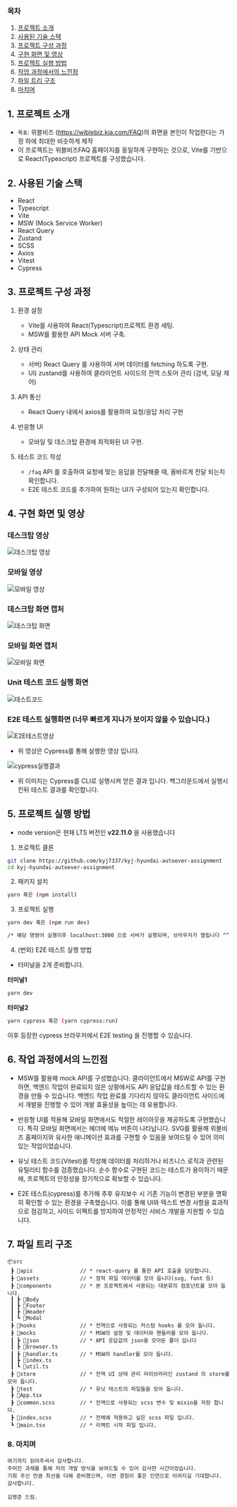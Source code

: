 ### 목차

1. [프로젝트 소개](#1-프로젝트-소개)
2. [사용된 기술 스택](#2-사용된-기술-스택)
3. [프로젝트 구성 과정](#3-프로젝트-구성-과정)
4. [구현 화면 및 영상](#4-구현-화면-및-영상)
5. [프로젝트 실행 방법](#5-프로젝트-실행-방법)
6. [작업 과정에서의 느낀점](#6-작업-과정에서의-느낀점)
7. [파일 트리 구조](#7-파일-트리-구조)
8. [마치며](#8-마치며)

## 1. 프로젝트 소개

- `목표`: 위블비즈 (https://wiblebiz.kia.com/FAQ)의 화면을 본인이 작업한다는 가정 하에 최대한 비슷하게 제작
- 이 프로젝트는 위블비즈FAQ 홈페이지를 동일하게 구현하는 것으로, Vite를 기반으로 React(Typescript) 프로젝트를 구성했습니다.

## 2. 사용된 기술 스택

- React
- Typescript
- Vite
- MSW (Mock Service Worker)
- React Query
- Zustand
- SCSS
- Axios
- Vitest
- Cypress

## 3. 프로젝트 구성 과정

1. 환경 설정

   - Vite를 사용하여 React(Typescript)프로젝트 환경 세팅.
   - MSW를 활용한 API Mock 서버 구축.

2. 상태 관리

   - 서버) React Query 를 사용하여 서버 데이터를 fetching 하도록 구현.
   - UI) zustand를 사용하여 클라이언트 사이드의 전역 스토어 관리 (검색, 모달 제어)

3. API 통신

   - React Query 내에서 axios를 활용하여 요청/응답 처리 구현

4. 반응형 UI

   - 모바일 및 데스크탑 환경에 최적화된 UI 구현.

5. 테스트 코드 작성

   - `/faq` API 를 호출하여 요청에 맞는 응답을 전달해줄 때, 올바르게 전달 되는지 확인합니다.
   - E2E 테스트 코드를 추가하여 원하는 UI가 구성되어 있는지 확인합니다.

## 4. 구현 화면 및 영상

### 데스크탑 영상

![데스크탑 영상](데스크탑화면.gif)

### 모바일 영상

![모바일 영상](모바일화면.gif)

### 데스크탑 화면 캡처

![데스크탑 화면](데스크탑화면_캡처.png)

### 모바일 화면 캡처

![모바일 화면](모바일화면_캡처.png)

### Unit 테스트 코드 실행 화면

![테스트코드](테스트코드실행.png)

### E2E 테스트 실행화면 (너무 빠르게 지나가 보이지 않을 수 있습니다.)

![E2E테스트영상](E2E테스트영상.gif)

- 위 영상은 Cypress를 통해 실행한 영상 입니다.

![cypress실행결과](cypress실행결과.png)

- 위 이미지는 Cypress를 CLI로 실행시켜 얻은 결과 입니다. 백그라운드에서 실행시킨뒤 테스트 결과를 확인합니다.

## 5. 프로젝트 실행 방법

- node version은 현재 LTS 버전인 **v22.11.0** 을 사용했습니다

1. 프로젝트 클론

```bash
git clone https://github.com/kyj7337/kyj-hyundai-autoever-assignment
cd kyj-hyundai-autoever-assignment
```

2. 패키지 설치

```bash
yarn 혹은 (npm install)
```

3. 프로젝트 실행

```bash
yarn dev 혹은 (npm run dev)

/* 해당 명령어 실행이후 localhost:3000 으로 서버가 실행되며, 브라우저가 열립니다 ^^ */
```

4. (번외) E2E 테스트 실행 방법

- 터미널을 2개 준비합니다.

**터미널1**

```bash
yarn dev
```

**터미널2**

```bash
yarn cypress 혹은 (yarn cypress:run)
```

이후 등장한 cypress 브라우저에서 E2E testing 을 진행할 수 있습니다.

## 6. 작업 과정에서의 느낀점

- MSW를 활용해 mock API를 구성했습니다. 클라이언트에서 MSW로 API를 구현하면, 백엔드 작업이 완료되지 않은 상황에서도 API 응답값을 테스트할 수 있는 환경을 만들 수 있습니다. 백엔드 작업 완료를 기다리지 않아도 클라이언트 사이드에서 개발을 진행할 수 있어 개발 효율성을 높이는 데 유용합니다.

- 반응형 UI를 적용해 모바일 화면에서도 적절한 레이아웃을 제공하도록 구현했습니다. 특히 모바일 화면에서는 헤더에 메뉴 버튼이 나타납니다. SVG를 활용해 위블비즈 홈페이지와 유사한 애니메이션 효과를 구현할 수 있음을 보여드릴 수 있어 의미 있는 작업이었습니다.

- 유닛 테스트 코드(Vitest)를 작성해 데이터를 처리하거나 비즈니스 로직과 관련된 유틸리티 함수를 검증했습니다. 순수 함수로 구현된 코드는 테스트가 용이하기 때문에, 프로젝트의 안정성을 장기적으로 확보할 수 있습니다.

- E2E 테스트(cypress)를 추가해 추후 유지보수 시 기존 기능이 변경된 부분을 명확히 확인할 수 있는 환경을 구축했습니다. 이를 통해 UI와 텍스트 변경 사항을 효과적으로 점검하고, 사이드 이펙트를 방지하여 안정적인 서비스 개발을 지원할 수 있습니다.

## 7. 파일 트리 구조

```
📦src
 ┣ 📂apis               // * react-query 를 통한 API 호출을 담당합니다.
 ┣ 📂assets             // * 정적 파일 데이터를 모아 둡니다(svg, font 등)
 ┣ 📂components         // * 본 프로젝트에서 사용되는 대분류의 컴포넌트를 모아 둡니다.
 ┃ ┣ 📂Body
 ┃ ┣ 📂Footer
 ┃ ┣ 📂Header
 ┃ ┗ 📂Modal
 ┣ 📂hooks              // * 전역으로 사용되는 커스텀 hooks 를 모아 둡니다.
 ┣ 📂mocks              // * MSW의 설정 및 데이터와 핸들러를 모아 둡니다.
 ┃ ┣ 📂json             // * API 응답값의 json을 모아둔 폴더 입니다
 ┃ ┣ 📜browser.ts
 ┃ ┣ 📜handler.ts       // * MSW의 handler를 모아 둡니다.
 ┃ ┣ 📜index.ts
 ┃ ┗ 📜util.ts
 ┣ 📂store              // * 전역 UI 상태 관리 라이브러리인 zustand 의 store를 모아 둡니다.
 ┣ 📂test               // * 유닛 테스트의 파일들을 모아 둡니다.
 ┣ 📜App.tsx
 ┣ 📜common.scss        // * 전역으로 사용되는 scss 변수 및 mixin을 저장 합니다.
 ┣ 📜index.scss         // * 전체에 적용하고 싶은 scss 파일 입니다.
 ┗ 📜main.tsx           // * 리액트 시작 파일 입니다.
```

### 8. 마치며

```
여기까지 읽어주셔서 감사합니다.
주어진 과제를 통해 저의 개발 방식을 보여드릴 수 있어 감사한 시간이었습니다.
기회 주신 만큼 최선을 다해 준비했으며, 이번 경험이 좋은 인연으로 이어지길 기대합니다.
감사합니다.

김영준 드림.
```
